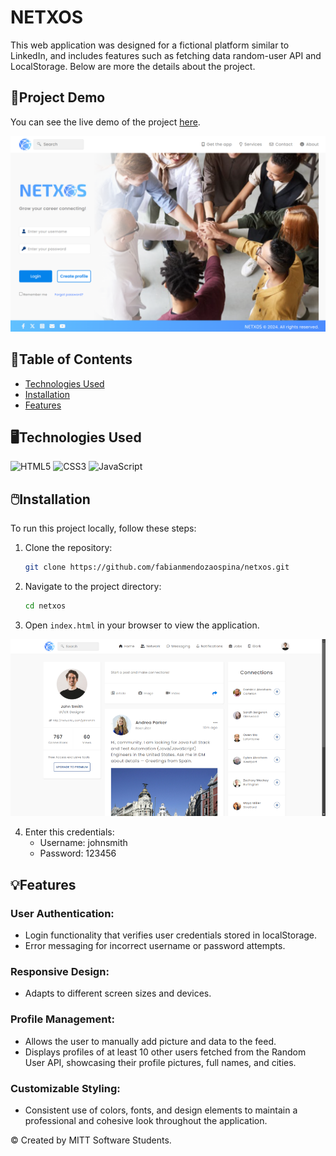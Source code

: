 # NETXOS

This web application was designed for a fictional platform similar to LinkedIn, and includes features such as fetching data random-user API and LocalStorage. Below are more the details about the project.

## 🔗Project Demo
You can see the live demo of the project [here](https://fabianmendozaospina.github.io/netxos/).

![](./assets/img/readme-index.png)

## 📑Table of Contents
- [Technologies Used](#technologies-used)
- [Installation](#installation)
- [Features](#features)

## 🖥️Technologies Used
![HTML5](https://img.shields.io/badge/HTML-00A6E4?style=for-the-badge&logo=html5&logoColor=white)
![CSS3](https://img.shields.io/badge/CSS-0073E6?style=for-the-badge&logo=css3&logoColor=white)
![JavaScript](https://img.shields.io/badge/JavaScript-005D99?style=for-the-badge&logo=javascript&logoColor=white)

## 🖱️Installation
To run this project locally, follow these steps:
1. Clone the repository:
    ```sh
    git clone https://github.com/fabianmendozaospina/netxos.git
    ```
2. Navigate to the project directory:
    ```sh
    cd netxos
    ```
3. Open `index.html` in your browser to view the application.

![](./assets/img/readme-home.png)

4. Enter this credentials:
    - Username: johnsmith
    - Password: 123456

## 💡Features

### User Authentication:
- Login functionality that verifies user credentials stored in localStorage.
- Error messaging for incorrect username or password attempts.

### Responsive Design:
- Adapts to different screen sizes and devices.

### Profile Management:
- Allows the user to manually add picture and data to the feed.
- Displays profiles of at least 10 other users fetched from the Random User API, showcasing their profile pictures, full names, and cities.

### Customizable Styling:
- Consistent use of colors, fonts, and design elements to maintain a professional and cohesive look throughout the application.

&copy; Created by MITT Software Students.